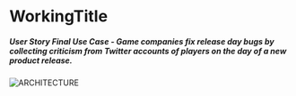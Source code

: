 # WorkingTitle

##### User Story Final Use Case - Game companies fix release day bugs by collecting criticism from Twitter accounts of players on the day of a new product release.<br/>

![ARCHITECTURE](https://drive.google.com/file/d/1ncIkwv_strTscNiCQrxuiSqKRbHBlot_/view?usp=sharing)

